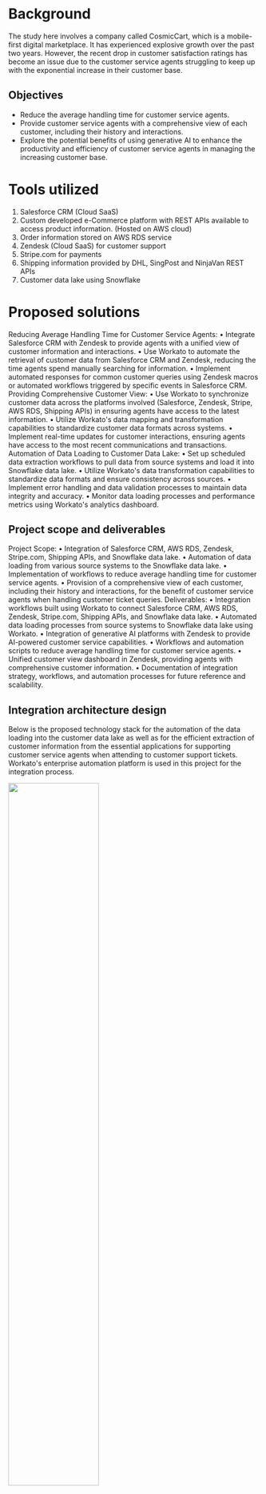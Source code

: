 # Background
The study here involves a company called CosmicCart, which is a mobile-first digital marketplace. It has experienced explosive growth over the past two years. However, the recent drop in customer satisfaction ratings has become an issue due to the customer service agents struggling to keep up with the exponential increase in their customer base. 

## Objectives
* Reduce the average handling time for customer service agents.
* Provide customer service agents with a comprehensive view of each customer, including their history and interactions.
* Explore the potential benefits of using generative AI to enhance the productivity and efficiency of customer service agents in managing the increasing customer base.

# Tools utilized
1. Salesforce CRM (Cloud SaaS)
2. Custom developed e-Commerce platform with REST APIs available to 
access product information. (Hosted on AWS cloud)
3. Order information stored on AWS RDS service
4. Zendesk (Cloud SaaS) for customer support
5. Stripe.com for payments
6. Shipping information provided by DHL, SingPost and NinjaVan REST 
APIs
7. Customer data lake using Snowflake

# Proposed solutions
Reducing Average Handling Time for Customer Service Agents:
•	Integrate Salesforce CRM with Zendesk to provide agents with a unified view of customer information and interactions.
•	Use Workato to automate the retrieval of customer data from Salesforce CRM and Zendesk, reducing the time agents spend manually searching for information.
•	Implement automated responses for common customer queries using Zendesk macros or automated workflows triggered by specific events in Salesforce CRM.
Providing Comprehensive Customer View:
•	Use Workato to synchronize customer data across the platforms involved (Salesforce, Zendesk, Stripe, AWS RDS, Shipping APIs) in ensuring agents have access to the latest information.
•	Utilize Workato's data mapping and transformation capabilities to standardize customer data formats across systems.
•	Implement real-time updates for customer interactions, ensuring agents have access to the most recent communications and transactions.
Automation of Data Loading to Customer Data Lake:
•	Set up scheduled data extraction workflows to pull data from source systems and load it into Snowflake data lake.
•	Utilize Workato's data transformation capabilities to standardize data formats and ensure consistency across sources.
•	Implement error handling and data validation processes to maintain data integrity and accuracy.
•	Monitor data loading processes and performance metrics using Workato's analytics dashboard.

## Project scope and deliverables 
Project Scope:
•	Integration of Salesforce CRM, AWS RDS, Zendesk, Stripe.com, Shipping APIs, and Snowflake data lake.
•	Automation of data loading from various source systems to the Snowflake data lake.
•	Implementation of workflows to reduce average handling time for customer service agents.
•	Provision of a comprehensive view of each customer, including their history and interactions, for the benefit of customer service agents when handling customer ticket queries.
Deliverables:
•	Integration workflows built using Workato to connect Salesforce CRM, AWS RDS, Zendesk, Stripe.com, Shipping APIs, and Snowflake data lake.
•	Automated data loading processes from source systems to Snowflake data lake using Workato.
•	Integration of generative AI platforms with Zendesk to provide AI-powered customer service capabilities.
•	Workflows and automation scripts to reduce average handling time for customer service agents.
•	Unified customer view dashboard in Zendesk, providing agents with comprehensive customer information.
•	Documentation of integration strategy, workflows, and automation processes for future reference and scalability.

## Integration architecture design 
Below is the proposed technology stack for the automation of the data loading into the customer data lake as well as for the efficient extraction of customer information from the essential applications for supporting customer service agents when attending to customer support tickets. Workato's enterprise automation platform is used in this project for the integration process. <br>

<img src="https://github.com/bayyangjie/Foundation-to-Python-for-AI/assets/153354426/e7c0b305-8c0b-4f5e-8240-edf7bd7a48e2" width="60%">

#### ZENDESK <br>
The function of ZENDESK is to fetch customer support tickets, agent activities, and customer interactions. It would also integrate with Salesforce CRM to provide agents with a comprehensive view of customer history and interactions. When a customer support ticket is triggered in ZENDESK, it can be in the form of a dispute case such as charges dispute or general support enquiries. <br>

<img src="https://github.com/bayyangjie/Foundation-to-Python-for-AI/assets/153354426/16d43230-432f-48c0-8198-bfab16ff2b6e" width="900" height="300">

Formulas are employed in the connector to introduce logics for differentiating between general customer support tickets and tickets raised for charge dispute settlement. 

<img width="70%" src="https://github.com/bayyangjie/Foundation-to-Python-for-AI/assets/153354426/5b4e679c-4d21-4539-929b-7dec171719e7"> <br>
<img width="70%" src="https://github.com/bayyangjie/Foundation-to-Python-for-AI/assets/153354426/98d5e227-a3a2-475d-8623-e0f99187d9e3">

#### Snowflake <br>
Snowflake connector here loads customer data from Salesforce, Zendesk and Stripe into Snowflake’s data lake. Besides serving as a centralized storage point for aggregating customer data from Salesforce, Zendesk, Stripe and the shipping APIs, it also provides analytical and reporting capabilities allowing CosmicCart to gain insights into customer trends, preferences, and behavior.  Snowflake also integrates with Workato to automate the extraction, transformation, and loading (ETL) of customer data from source systems into the data lake. Once a new ticket is raised in ZENDESK, this inserts a new record in the Snowflake database after consolidating the information from the various sources. The ‘Table’ field refers to the database table where the new record will be inserted. The columns refer to the selected columns for the new data to be inserted into.

<img width="70%" src="https://github.com/bayyangjie/Foundation-to-Python-for-AI/assets/153354426/cb5d7b79-28a7-440d-b3b5-b86365c43508">

#### Salesforce <br>
The setup of the above Salesforce connector is designed such that when a customer raises a support ticket in Zendesk, customer service agents can retrieve detailed information about the associated case record in Salesforce. By using the requester's ID from Zendesk as the object ID, you can quickly retrieve the corresponding case details from Salesforce, providing agents with comprehensive information to address customer inquiries or issues effectively.

This integration enables seamless data exchange between Zendesk and Salesforce, allowing for a unified view of customer interactions and support history. Customer service agents can access the details of salesforce cases directly from within Zendesk, streamlining their workflow and enhancing productivity.

<img width="70%" src="https://github.com/bayyangjie/Foundation-to-Python-for-AI/assets/153354426/b604b388-c059-4907-a3c7-811488fd2702">

#### Stripe <br>
The selection of 'Requester ID' from Zendesk and 'Account ID' from Salesforce implies integration between Zendesk and Salesforce within the CosmicCart ecosystem. It suggests that customer support interactions and data from Zendesk are being correlated with customer account information from Salesforce to facilitate charge searches in Stripe. By using the requester's ID from Zendesk and the account ID from Salesforce, customer service agents can quickly search for relevant charge transactions in Stripe based on the customer's support ticket context and associated account information.

<img width="70%" src="https://github.com/bayyangjie/Foundation-to-Python-for-AI/assets/153354426/c2b948e6-c840-46c5-b75f-863ec688e50a">

#### Retrieving charges history in Stripe <br>
Following the search operation, the 'List charges in Stripe' connector is used to retrieve a list of charge transactions from Stripe that match the criteria specified in the previous step. These charge transactions represent payments made by customers on the CosmicCart platform. 
This action enables access to detailed information about individual charges processed through the Stripe payment gateway. The selected fields such as Charge ID, Amount captured, Invoice ID, and Payment method specify the data attributes to be retrieved for each charge listed in Stripe. This setup can prove useful for example in the case of a charges dispute as well in the event of a charges dispute. 

<img width="70%" src="https://github.com/bayyangjie/Foundation-to-Python-for-AI/assets/153354426/c3e20b81-ce9d-486b-add8-9e98b07365fe">


1.  Access to Transaction Details: By retrieving detailed information about charges, including Charge ID, Amount captured, Invoice ID, and Payment method, the setup provides access to essential transaction details. These details can be crucial when investigating and resolving charges disputes.

2. Invoice Reference: The presence of the Invoice ID allows for easy reference to the billing details associated with the charge transaction. In the event of a dispute, having the invoice reference enables customer service agents or finance teams to quickly locate and review relevant billing information.

3. Payment Method Identification: The Payment method field provides insight into the payment method used by the customer for the charge transaction. This information can be valuable when verifying payment authenticity and addressing discrepancies related to payment methods.

4. Integration with CosmicCart Systems: The retrieved charge information can be integrated with other systems within the CosmicCart architecture, such as Salesforce CRM. This integration facilitates a holistic view of the customer's transaction history and interactions, aiding in dispute resolution by providing context and supporting evidence.

#### Connecting to REST API of a shipping application (e.g Ninjavan) <br>
We connect to the REST API of Ninjavan in order to interact with it. In Workato, the action to be used here is the ‘Send request via HTTP" action’. The purpose of integrating with the shipping platform API is to retrieve shipping information for the order. This action queries the platform's API to obtain details such as shipping method, delivery address, and shipping cost. The ‘GET’ method is used for retrieval of data from the web APIs. Shipping-related information can prove useful in the event of providing support to queries that require this information.

Based on Ninjavan’s API endpoint call for integration process function, the API URL for data retrieval is https://api-sandbox.ninjavan.co/sg. The data returned by the Ninjavan API here is of a JSON data type as well. 

<img width="55%" src="https://github.com/bayyangjie/Foundation-to-Python-for-AI/assets/153354426/ad24209d-6620-4d14-885d-c86dc4aa2fd9">

#### Connecting to REST API of Amazon RDS (Database management system)
MySQL connector is used for connecting to the Amazon RDS via Amazon account credentials. A new row (record) is inserted into the Amazon database management system whenever a new ticket is raised.

<img width="55%" src="https://github.com/bayyangjie/Foundation-to-Python-for-AI/assets/153354426/28e3830f-8b51-4396-aecd-c9d1bbda26b2">

‘Host’ refers to the location of the MySQL server to connect to. The host specifies the network address or hostname of the server where the MySQL database is hosted.

<img width="55%" src="https://github.com/bayyangjie/Foundation-to-Python-for-AI/assets/153354426/6509d406-7e7d-4031-a70a-09d04c302421">

Username and password refers to the account details of the Amazon RDS database management platform. Database refers to the name of the MySQL database to connect to.

<img width="55%" src="https://github.com/bayyangjie/Foundation-to-Python-for-AI/assets/153354426/22adf8e4-c169-4e0a-a9c5-961b90b7dcd4">

#### Function of AMAZON RDS:
1.	Data Integration: Workato helps to set up data pipelines or integration workflows to extract data from Salesforce, Stripe, Zendesk, and other sources, perform the necessary data transformations, and load it into Amazon RDS database. This allows consolidation of data from multiple sources into a single database for analysis, reporting, or other purposes.

2.	Data Storage: Once data from Salesforce, Stripe, Zendesk, and other applications is loaded into Amazon RDS, it is stored within the database according to the required schema. It provides features such as data encryption, automatic backups, and scalability to ensure the security and availability of the loaded data.

3.	Data Analysis and Reporting: Amazon RDS can then be used in conjunction with analytical tools or business intelligence platforms to analyze and report on data from Salesforce, Stripe, Zendesk, and other sources. By querying the data stored in Amazon RDS database, it allows users to gain insights into customer behaviour, transaction patterns, support ticket trends, and more.

### Future enhancements
1.	Real-Time Data Integration:
•	Implement real-time data integration capabilities to ensure that the customer data lake is continuously updated with the latest information from source systems.
•	Utilize change data capture (CDC) techniques to capture and replicate only the changed data from source systems to minimize latency and improve data freshness.
2.	Automated Data Transformation and Enrichment:
•	Enhance data loading workflows with automated data transformation and enrichment capabilities to standardize data formats and enrich it with additional contextual information.
•	Utilize machine learning algorithms to automatically categorize and tag data, derive insights, and identify relationships between different datasets for more meaningful analysis.
3.	Predictive Analytics for Customer Service Optimization:
•	Implement predictive analytics algorithms to forecast customer service trends and identify potential issues before they arise.
•	Use historical data to predict customer behavior, such as peak support hours or common support issues during specific periods.
•	Enable proactive measures to address customer concerns and optimize resource allocation within the customer service team.
4.	Natural Language Processing (NLP) for Ticket Analysis:
•	Integrate NLP capabilities to analyze the content of Zendesk tickets and extract key insights.
•	Use NLP to categorize tickets based on the nature of the inquiry or sentiment analysis to prioritize urgent cases.
•	Implement automated tagging and routing of tickets to the most appropriate agent or department based on ticket content.
5.	Chatbot Integration for Self-Service Support:
•	Integrate chatbot platforms with Zendesk to provide self-service support options to customers.
•	Develop AI-powered chatbots capable of answering common customer queries and guiding users through troubleshooting steps.
•	Enable seamless escalation to human agents when chatbots are unable to resolve issues, ensuring a smooth transition between automated and human support.
